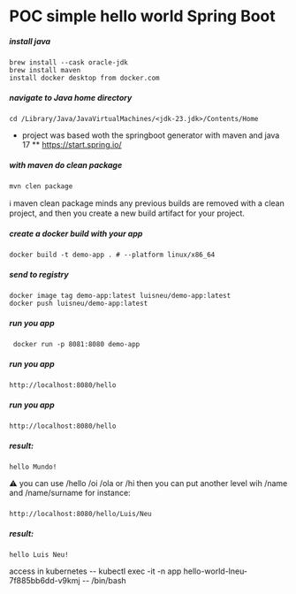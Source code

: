 # POC simple hello world Spring Boot

##### install java
    brew install --cask oracle-jdk
    brew install maven
    install docker desktop from docker.com

##### navigate to Java home directory
    cd /Library/Java/JavaVirtualMachines/<jdk-23.jdk>/Contents/Home

* project was based woth the springboot generator with maven and java 17
** https://start.spring.io/

##### with maven do clean package
    mvn clen package

ℹ️ maven clean package minds any previous builds are removed with a clean project, and then you create a new build artifact for your project.

##### create a docker build with your app
    docker build -t demo-app . # --platform linux/x86_64 

##### send to registry
    docker image tag demo-app:latest luisneu/demo-app:latest
    docker push luisneu/demo-app:latest

##### run you app
     docker run -p 8081:8080 demo-app
##### run you app
    http://localhost:8080/hello

##### run you app
    http://localhost:8080/hello
    

##### result:
    hello Mundo!

⚠️ you can use /hello /oi /ola or /hi then you can put another level wih /name and /name/surname for instance: 
##### 
    http://localhost:8080/hello/Luis/Neu

##### result:
    hello Luis Neu!

access in kubernetes
-- kubectl exec -it -n app hello-world-lneu-7f885bb6dd-v9kmj -- /bin/bash